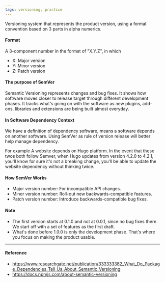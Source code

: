 ```yaml
---
tags: versioning, practice
---
```


Versioning system that represents the product version, using a formal convention based on 3 parts in alpha numerics.

#### Format

A 3-component number in the format of "X.Y.Z", in which

- X: Major version
- Y: Minor version
- Z: Patch version

#### The purpose of SemVer

Semantic Versioning represents changes and bug fixes. It shows how software moves closer to release target through different development phases.
It tracks what's going on with the software as new plugins, add-ons, libraries and extensions are being built almost everyday.

#### In Software Dependency Context

We have a definition of dependency software, means a software depends on another software. Using SemVer as rule of version release will better help manage dependency.

For example
A website depends on Hugo platform. In the event that these twos both follow Semver, when Hugo updates from version 4.2.0 to 4.2.1, you'll know for sure it's not a breaking change, you'll be able to update the website dependency without thinking twice.

#### How SemVer Works

- Major version number: For incompatible API changes.
- Minor version number: Roll-out new backwards-compatible features.
- Patch version number: Introduce backwards-compatible bug fixes.

#### Note

- The first version starts at 0.1.0 and not at 0.0.1, since no bug fixes there. We start off with a set of features as the first draft.
- What's done before 1.0.0 is only the development phase. That's where you focus on making the product usable.

---

#### Reference

- https://www.researchgate.net/publication/333333382_What_Do_Package_Dependencies_Tell_Us_About_Semantic_Versioning
- https://docs.npmjs.com/about-semantic-versioning
